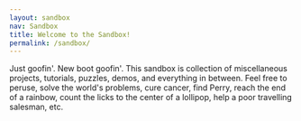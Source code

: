 ```yaml
---
layout: sandbox
nav: Sandbox
title: Welcome to the Sandbox!
permalink: /sandbox/
---
```


Just goofin'. New boot goofin'. This sandbox is collection of miscellaneous projects, tutorials, puzzles, demos, and everything in between. Feel free to peruse, solve the world's problems, cure cancer, find Perry, reach the end of a rainbow, count the licks to the center of a lollipop, help a poor travelling salesman, etc.  

